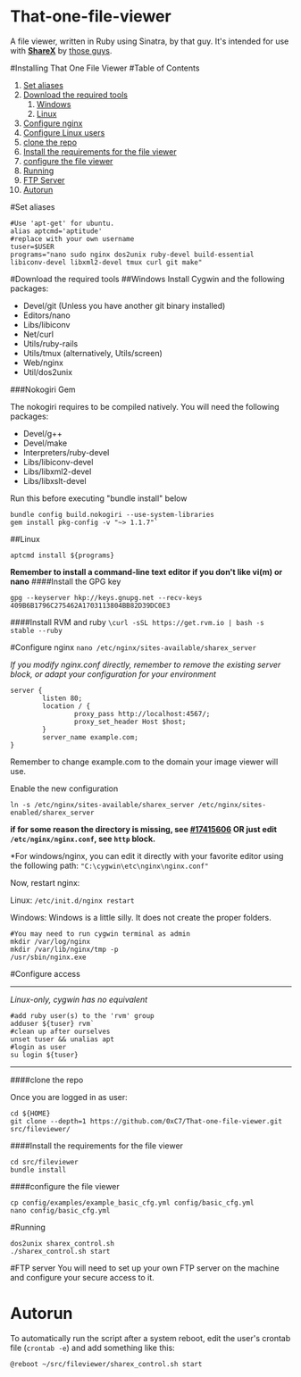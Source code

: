 That-one-file-viewer
====================

A file viewer, written in Ruby using Sinatra, by that guy. It's intended for use with **[ShareX](http://getsharex.com/)** by [those guys](https://github.com/ShareX).

#Installing That One File Viewer
#Table of Contents
1. [Set aliases](#set-aliases)
2. [Download the required tools](#download-the-required-tools)
	1. [Windows](#windows)
	2. [Linux](#linux)
3. [Configure nginx](#configure-nginx)
4. [Configure Linux users](#configure-access)
5. [clone the repo](#clone-the-repo)
6. [Install the requirements for the file viewer](#install-the-requirements-for-the-file-viewer)
7. [configure the file viewer](#configure-the-file-viewer)
8. [Running](#running)
9. [FTP Server](#ftp-server)
10. [Autorun](#autorun)


#Set aliases
````
#Use 'apt-get' for ubuntu.
alias aptcmd='aptitude'
#replace with your own username
tuser=$USER
programs="nano sudo nginx dos2unix ruby-devel build-essential libiconv-devel libxml2-devel tmux curl git make"
````

#Download the required tools
##Windows
Install Cygwin and the following packages:

* Devel/git (Unless you have another git binary installed)
* Editors/nano
* Libs/libiconv
* Net/curl
* Utils/ruby-rails
* Utils/tmux (alternatively, Utils/screen)
* Web/nginx
* Util/dos2unix

###Nokogiri Gem

The nokogiri requires to be compiled natively.
You will need the following packages:

* Devel/g++
* Devel/make
* Interpreters/ruby-devel
* Libs/libiconv-devel
* Libs/libxml2-devel
* Libs/libxslt-devel

Run this before executing "bundle install" below

````
bundle config build.nokogiri --use-system-libraries
gem install pkg-config -v "~> 1.1.7"`
````

##Linux
````
aptcmd install ${programs}
````
**Remember to install a command-line text editor if you don't like vi(m) or nano**
####Install the GPG key
````
gpg --keyserver hkp://keys.gnupg.net --recv-keys 409B6B1796C275462A1703113804BB82D39DC0E3
````
####Install RVM and ruby
`\curl -sSL https://get.rvm.io | bash -s stable --ruby`

#Configure nginx
`nano /etc/nginx/sites-available/sharex_server`

*If you modify nginx.conf directly, remember to remove the existing server block, or adapt your configuration for your environment*
````
server {
        listen 80;
        location / {
                proxy_pass http://localhost:4567/;
                proxy_set_header Host $host;
        }
        server_name example.com;
}
````
Remember to change example.com to the domain your image viewer will use.

Enable the new configuration

`ln -s /etc/nginx/sites-available/sharex_server /etc/nginx/sites-enabled/sharex_server`

**if for some reason the directory is missing, see [#17415606](http://stackoverflow.com/a/17415606/1570096) OR just edit `/etc/nginx/nginx.conf`, see `http` block.**

*For windows/nginx, you can edit it directly with your favorite editor using the following path: `"C:\cygwin\etc\nginx\nginx.conf"`

Now, restart nginx:

Linux:
`/etc/init.d/nginx restart`

Windows:
Windows is a little silly. It does not create the proper folders.
````
#You may need to run cygwin terminal as admin
mkdir /var/log/nginx
mkdir /var/lib/nginx/tmp -p
/usr/sbin/nginx.exe
````

#Configure access

---

*Linux-only, cygwin has no equivalent*

````
#add ruby user(s) to the 'rvm' group
adduser ${tuser} rvm`
#clean up after ourselves
unset tuser && unalias apt
#login as user
su login ${tuser}
````

---

####clone the repo

Once you are logged in as user:
````
cd ${HOME}
git clone --depth=1 https://github.com/0xC7/That-one-file-viewer.git src/fileviewer/
````
####Install the requirements for the file viewer
````
cd src/fileviewer
bundle install
````
####configure the file viewer
````
cp config/examples/example_basic_cfg.yml config/basic_cfg.yml
nano config/basic_cfg.yml
````

#Running
````
dos2unix sharex_control.sh
./sharex_control.sh start
````

#FTP server
You will need to set up your own FTP server on the machine and configure your secure access to it.

# Autorun
To automatically run the script after a system reboot, edit the user's crontab file (`crontab -e`) and add something like this:
````
@reboot ~/src/fileviewer/sharex_control.sh start
````
